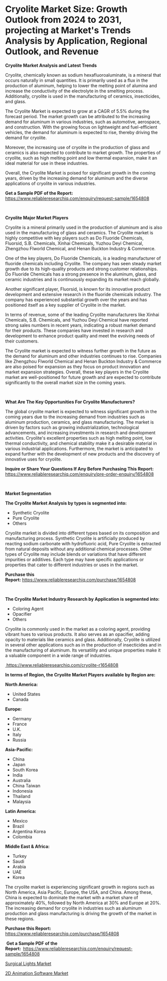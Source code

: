 <p><h1>Cryolite Market Size: Growth Outlook from 2024 to 2031, projecting at Market's Trends Analysis by Application, Regional Outlook, and Revenue</h1></p><p><strong>Cryolite Market Analysis and Latest Trends</strong></p>
<p><p>Cryolite, chemically known as sodium hexafluoroaluminate, is a mineral that occurs naturally in small quantities. It is primarily used as a flux in the production of aluminum, helping to lower the melting point of alumina and increase the conductivity of the electrolyte in the smelting process. Additionally, cryolite is used in the manufacturing of ceramics, insecticides, and glass.</p><p>The Cryolite Market is expected to grow at a CAGR of 5.5% during the forecast period. The market growth can be attributed to the increasing demand for aluminum in various industries, such as automotive, aerospace, and construction. With the growing focus on lightweight and fuel-efficient vehicles, the demand for aluminum is expected to rise, thereby driving the demand for cryolite.</p><p>Moreover, the increasing use of cryolite in the production of glass and ceramics is also expected to contribute to market growth. The properties of cryolite, such as high melting point and low thermal expansion, make it an ideal material for use in these industries.</p><p>Overall, the Cryolite Market is poised for significant growth in the coming years, driven by the increasing demand for aluminum and the diverse applications of cryolite in various industries.</p></p>
<p><strong>Get a Sample PDF of the Report:&nbsp;</strong> <a href="https://www.reliableresearchiq.com/enquiry/request-sample/1654808">https://www.reliableresearchiq.com/enquiry/request-sample/1654808</a></p>
<p>&nbsp;</p>
<p><strong>Cryolite Major Market Players</strong></p>
<p><p>Cryolite is a mineral primarily used in the production of aluminum and is also used in the manufacturing of glass and ceramics. The Cryolite market is highly competitive with key players such as Do Fluoride Chemicals, Fluorsid, S.B. Chemicals, Xinhai Chemicals, Yuzhou Deyi Chemical, Zhengzhou Flworld Chemical, and Henan Buckton Industry & Commerce.</p><p>One of the key players, Do Fluoride Chemicals, is a leading manufacturer of fluoride chemicals including Cryolite. The company has seen steady market growth due to its high-quality products and strong customer relationships. Do Fluoride Chemicals has a strong presence in the aluminum, glass, and ceramic industries and is continuously expanding its market reach globally.</p><p>Another significant player, Fluorsid, is known for its innovative product development and extensive research in the fluoride chemicals industry. The company has experienced substantial growth over the years and has positioned itself as a key supplier of Cryolite in the market.</p><p>In terms of revenue, some of the leading Cryolite manufacturers like Xinhai Chemicals, S.B. Chemicals, and Yuzhou Deyi Chemical have reported strong sales numbers in recent years, indicating a robust market demand for their products. These companies have invested in research and development to enhance product quality and meet the evolving needs of their customers.</p><p>The Cryolite market is expected to witness further growth in the future as the demand for aluminum and other industries continues to rise. Companies like Zhengzhou Flworld Chemical and Henan Buckton Industry & Commerce are also poised for expansion as they focus on product innovation and market expansion strategies. Overall, these key players in the Cryolite market are well-positioned for future growth and are expected to contribute significantly to the overall market size in the coming years.</p></p>
<p>&nbsp;</p>
<p><strong>What Are The Key Opportunities For Cryolite Manufacturers?</strong></p>
<p><p>The global cryolite market is expected to witness significant growth in the coming years due to the increasing demand from industries such as aluminum production, ceramics, and glass manufacturing. The market is driven by factors such as growing industrialization, technological advancements, and increasing investments in research and development activities. Cryolite's excellent properties such as high melting point, low thermal conductivity, and chemical stability make it a desirable material in various industrial applications. Furthermore, the market is anticipated to expand further with the development of new products and the discovery of innovative uses for cryolite.</p></p>
<p><strong>Inquire or Share Your Questions If Any Before Purchasing This Report:</strong> <a href="https://www.reliableresearchiq.com/enquiry/pre-order-enquiry/1654808">https://www.reliableresearchiq.com/enquiry/pre-order-enquiry/1654808</a></p>
<p>&nbsp;</p>
<p><strong>Market Segmentation</strong></p>
<p><strong>The Cryolite Market Analysis by types is segmented into:</strong></p>
<p><ul><li>Synthetic Cryolite</li><li>Pure Cryolite</li><li>Others</li></ul></p>
<p><p>Cryolite market is divided into different types based on its composition and manufacturing process. Synthetic Cryolite is artificially produced by reacting sodium carbonate with hydrofluoric acid, Pure Cryolite is extracted from natural deposits without any additional chemical processes. Other types of Cryolite may include blends or variations that have different impurities or additives. Each type may have specific applications or properties that cater to different industries or uses in the market.</p></p>
<p><strong>Purchase this Report:&nbsp;</strong><a href="https://www.reliableresearchiq.com/purchase/1654808">https://www.reliableresearchiq.com/purchase/1654808</a></p>
<p>&nbsp;</p>
<p><strong>The Cryolite Market Industry Research by Application is segmented into:</strong></p>
<p><ul><li>Coloring Agent</li><li>Opacifier</li><li>Others</li></ul></p>
<p><p>Cryolite is commonly used in the market as a coloring agent, providing vibrant hues to various products. It also serves as an opacifier, adding opacity to materials like ceramics and glass. Additionally, Cryolite is utilized in several other applications such as in the production of insecticides and in the manufacturing of aluminum. Its versatility and unique properties make it a valuable component in a wide range of industries.</p></p>
<p><a href="https://www.reliableresearchiq.com/cryolite-r1654808">&nbsp;https://www.reliableresearchiq.com/cryolite-r1654808</a></p>
<p><strong>In terms of Region, the Cryolite Market Players available by Region are:</strong></p>
<p>
    <p> <strong> North America: </strong>
        <ul>
            <li>United States</li>
            <li>Canada</li>
        </ul>
        </p> 
    <p> <strong> Europe: </strong>
        <ul>
            <li>Germany</li>
            <li>France</li>
            <li>U.K.</li>
            <li>Italy</li>
            <li>Russia</li>
        </ul>
        </p> 
    <p> <strong> Asia-Pacific: </strong>
        <ul>
            <li>China</li>
            <li>Japan</li>
            <li>South Korea</li>
            <li>India</li>
            <li>Australia</li>
            <li>China Taiwan</li>
            <li>Indonesia</li>
            <li>Thailand</li>
            <li>Malaysia</li>
        </ul>
        </p> 
    <p> <strong> Latin America: </strong>
        <ul>
            <li>Mexico</li>
            <li>Brazil</li>
            <li>Argentina Korea</li>
            <li>Colombia</li>
        </ul>
        </p> 
    <p> <strong> Middle East & Africa: </strong>
        <ul>
            <li>Turkey</li>
            <li>Saudi</li>
            <li>Arabia</li>
            <li>UAE</li>
            <li>Korea</li>
        </ul>
    </p>
    </p>
<p><p>The cryolite market is experiencing significant growth in regions such as North America, Asia Pacific, Europe, the USA, and China. Among these, China is expected to dominate the market with a market share of approximately 40%, followed by North America at 30% and Europe at 20%. The increasing demand for cryolite in industries such as aluminum production and glass manufacturing is driving the growth of the market in these regions.</p></p>
<p><strong>Purchase this Report: </strong><a href="https://www.reliableresearchiq.com/purchase/1654808">https://www.reliableresearchiq.com/purchase/1654808</a></p>
<p>&nbsp;<strong>Get a Sample PDF of the Report:&nbsp;&nbsp;</strong><a href="https://www.reliableresearchiq.com/enquiry/request-sample/1654808">https://www.reliableresearchiq.com/enquiry/request-sample/1654808</a></p>
<p><strong></strong></p>
<p><p><a href="https://github.com/JosephMorgnlvXXff/Market-Research-Report-List-1/blob/main/surgical-lights-market.md">Surgical Lights Market</a></p><p><a href="https://github.com/ochgvvcj16/Market-Research-Report-List-1/blob/main/2d-animation-software-market.md">2D Animation Software Market</a></p></p>